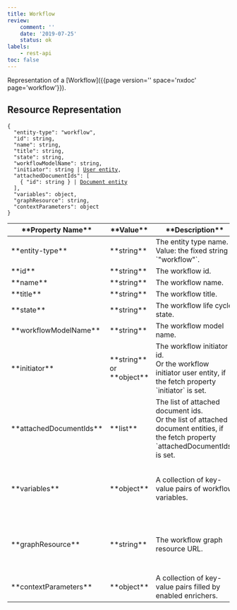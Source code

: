 ```yaml
---
title: Workflow
review:
    comment: ''
    date: '2019-07-25'
    status: ok
labels:
    - rest-api
toc: false
---
```


Representation of a [Workflow]({{page version='' space='nxdoc' page='workflow'}}).

## Resource Representation

<pre><code class="json hljs">{
  "entity-type": "workflow",
  "id": string,
  "name": string,
  "title": string,
  "state": string,
  "workflowModelName": string,
  "initiator": string | <a href="../user-entity-type#resource-representation">User entity</a>,
  "attachedDocumentIds": [
    { "id": string } | <a href="../document-entity-type#resource-representation">Document entity</a>
  ],
  "variables": object,
  "graphResource": string,
  "contextParameters": object
}
</code></pre>

<div class="table-scroll">
  <table>
    <thead>
      <tr>
        <th>**Property Name**</th>
        <th>**Value**</th>
        <th>**Description**</th>
        <th>**Notes**</th>
      </tr>
    </thead>
    <tbody>
      <tr>
        <td>**entity-type**</td>
        <td>**string**</td>
        <td>The entity type name. Value: the fixed string `"workflow"`.</td>
        <td></td>
      </tr>
      <tr>
        <td>**id**</td>
        <td>**string**</td>
        <td>The workflow id.</td>
        <td></td>
      </tr>
      <tr>
        <td>**name**</td>
        <td>**string**</td>
        <td>The workflow name.</td>
        <td></td>
      </tr>
      <tr>
        <td>**title**</td>
        <td>**string**</td>
        <td>The workflow title.</td>
        <td></td>
      </tr>
      <tr>
        <td>**state**</td>
        <td>**string**</td>
        <td>The workflow life cycle state.</td>
        <td></td>
      </tr>
      <tr>
        <td>**workflowModelName**</td>
        <td>**string**</td>
        <td>The workflow model name.</td>
        <td></td>
      </tr>
      <tr>
        <td>**initiator**</td>
        <td>**string** <br /> or **object**</td>
        <td>
          The workflow initiator id.<br />
          Or the workflow initiator user entity, if the fetch property `initiator` is set.
        </td>
        <td></td>
      </tr>
      <tr>
        <td>**attachedDocumentIds**</td>
        <td>**list**</td>
        <td>
          The list of attached document ids.<br />
          Or the list of attached document entities, if the fetch property `attachedDocumentIds` is set.
        </td>
        <td></td>
      </tr>
      <tr>
        <td>**variables**</td>
        <td>**object**</td>
        <td>A collection of key-value pairs of workflow variables.</td>
        <td>Optional, present if the workflow is an instance.</td>
      </tr>
      <tr>
        <td>**graphResource**</td>
        <td>**string**</td>
        <td>The workflow graph resource URL.</td>
        <td>Optional, present if the workflow is an instance.</td>
      </tr>
      <tr>
        <td>**contextParameters**</td>
        <td>**object**</td>
        <td>A collection of key-value pairs filled by enabled enrichers.</td>
        <td>Optional</td>
      </tr>
    </tbody>
  </table>
</div>
